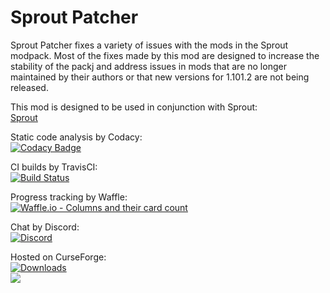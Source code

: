 # Sprout Patcher

Sprout Patcher fixes a variety of issues with the mods in the Sprout modpack. Most of the fixes made by this mod are designed to increase the stability of the packj and address issues in mods that are no longer maintained by their authors or that new versions for 1.101.2 are not being released.

This mod is designed to be used in conjunction with Sprout:  
[Sprout](https://www.curseforge.com/minecraft/modpacks/sprout-explore-for-more)  

Static code analysis by Codacy:  
[![Codacy Badge](https://api.codacy.com/project/badge/Grade/5a42c8331aa04e5c82013db4566d3e48)](https://www.codacy.com/app/Mordenkainen/SproutPatcher?utm_source=github.com&amp;utm_medium=referral&amp;utm_content=Mordenkainen/SproutPatcher&amp;utm_campaign=Badge_Grade)

CI builds by TravisCI:  
[![Build Status](https://travis-ci.org/Mordenkainen/SproutPatcher.svg?branch=master)](https://travis-ci.org/Mordenkainen/SproutPatcher)

Progress tracking by Waffle:  
[![Waffle.io - Columns and their card count](https://badge.waffle.io/Mordenkainen/SproutPatcher.svg?columns=all)](https://waffle.io/Mordenkainen/SproutPatcher)

Chat by Discord:  
[![Discord](https://img.shields.io/discord/220895975579975680.svg)](https://discord.gg/TaaPBCj)

Hosted on CurseForge:  
[![Downloads](http://cf.way2muchnoise.eu/sprout-patcher.svg)](https://minecraft.curseforge.com/projects/sprout-patcher)  
[![](http://cf.way2muchnoise.eu/versions/sprout-patcher.svg)](https://minecraft.curseforge.com/projects/sprout-patcher)